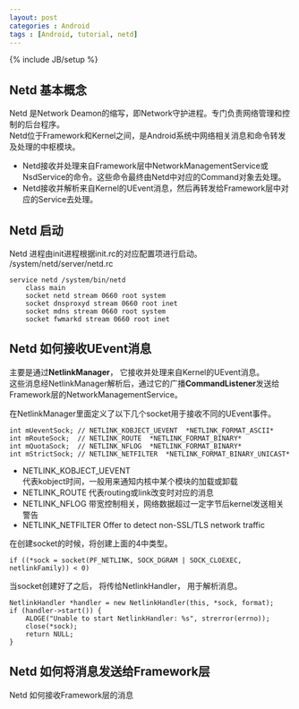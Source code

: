 ```yaml
---
layout: post
categories : Android
tags : [Android, tutorial, netd]
---
```

{% include JB/setup %}

Netd 基本概念
---
Netd 是Network Deamon的缩写，即Network守护进程。专门负责网络管理和控制的后台程序。  
Netd位于Framework和Kernel之间，是Android系统中网络相关消息和命令转发及处理的中枢模块。  
* Netd接收并处理来自Framework层中NetworkManagementService或NsdService的命令。这些命令最终由Netd中对应的Command对象去处理。
* Netd接收并解析来自Kernel的UEvent消息，然后再转发给Framework层中对应的Service去处理。

Netd 启动
---
Netd 进程由init进程根据init.rc的对应配置项进行启动。 
/system/netd/server/netd.rc

```
service netd /system/bin/netd
    class main
    socket netd stream 0660 root system
    socket dnsproxyd stream 0660 root inet
    socket mdns stream 0660 root system
    socket fwmarkd stream 0660 root inet
```

Netd 如何接收UEvent消息
---
主要是通过**NetlinkManager**， 它接收并处理来自Kernel的UEvent消息。    
这些消息经NetlinkManager解析后，通过它的广播**CommandListener**发送给Framework层的NetworkManagementService。  

在NetlinkManager里面定义了以下几个socket用于接收不同的UEvent事件。

```
int mUeventSock; // NETLINK_KOBJECT_UEVENT  *NETLINK_FORMAT_ASCII*
int mRouteSock;  // NETLINK_ROUTE  *NETLINK_FORMAT_BINARY*
int mQuotaSock;  // NETLINK_NFLOG  *NETLINK_FORMAT_BINARY*
int mStrictSock; // NETLINK_NETFILTER  *NETLINK_FORMAT_BINARY_UNICAST*
```

* NETLINK_KOBJECT_UEVENT   
  代表kobject时间，一般用来通知内核中某个模块的加载或卸载
* NETLINK_ROUTE
  代表routing或link改变时对应的消息
* NETLINK_NFLOG
  带宽控制相关，网络数据超过一定字节后kernel发送相关警告
* NETLINK_NETFILTER
  Offer to detect non-SSL/TLS network traffic

在创建socket的时候，将创建上面的4中类型。
```
if ((*sock = socket(PF_NETLINK, SOCK_DGRAM | SOCK_CLOEXEC, netlinkFamily)) < 0)
```

当socket创建好了之后， 将传给NetlinkHandler， 用于解析消息。
```
NetlinkHandler *handler = new NetlinkHandler(this, *sock, format);
if (handler->start()) {
    ALOGE("Unable to start NetlinkHandler: %s", strerror(errno));
    close(*sock);
    return NULL;
}
```


Netd 如何将消息发送给Framework层
---

Netd 如何接收Framework层的消息
